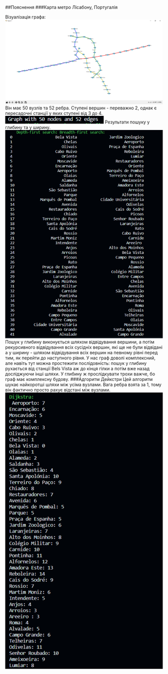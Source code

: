 ##Пояснення
###Карта метро Лісабону, Португалія

Візуалізація графа:
![Alt text](image.png)
Він має 50 вузлів та 52 ребра. Ступені вершин - переважно 2, однак є пересадочні станції у яких ступені від 3 до 4.
![Alt text](image-1.png)
Результати пошуку у глибину та у ширину.
![Alt text](image-2.png)
Пошук у глибину виконується шляхом відвідування вершини, а потім рекурсивного відвідування всіх сусідніх вершин, які ще не були відвідані а у ширину - шляхом відвідування всіх вершин на певному рівні перед тим, як перейти до наступного рівня. У нас граф доволі комплексний, але навіть тут можна простежити послідовність: пошук у глибину рухається від станції Bels Vista аж до кінця гілки а потім вже назад досліджуючи інші шляхи. У глибину ж прослідкувати трохи важче, бо граф має комплексну будову.
###Адгоритм Дейкстри
Цей алгоритм шукає найкоротші шляхи між усіма вузлами. Вага ребра взята за 1, тому він фактично просто рахує відстані між вузлами.
![Alt text](image-3.png)
